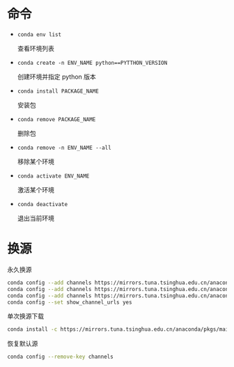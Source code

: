 # 命令

- `conda env list`

  查看环境列表

- `conda create -n ENV_NAME python==PYTTHON_VERSION`

  创建环境并指定 python 版本

- `conda install PACKAGE_NAME`

  安装包

- `conda remove PACKAGE_NAME`

  删除包

- `conda remove -n ENV_NAME --all`

  移除某个环境

- `conda activate ENV_NAME`

  激活某个环境

- `conda deactivate`

  退出当前环境





# 换源

永久换源

```bash
conda config --add channels https://mirrors.tuna.tsinghua.edu.cn/anaconda/pkgs/main
conda config --add channels https://mirrors.tuna.tsinghua.edu.cn/anaconda/pkgs/free
conda config --add channels https://mirrors.tuna.tsinghua.edu.cn/anaconda/cloud/conda-forge
conda config --set show_channel_urls yes
```

单次换源下载

```bash
conda install -c https://mirrors.tuna.tsinghua.edu.cn/anaconda/pkgs/main numpy
```

恢复默认源

```bash
conda config --remove-key channels
```

